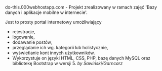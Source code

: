do-this.000webhostapp.com - Projekt zrealizowany w ramach zajęć 'Bazy danych i aplikacje mobilne w internecie'.

Jest to prosty portal internetowy umożliwiający

- rejestracje,
- logowanie,
- dodawanie postów,
- przeglądanie ich wg. kategorii lub holistycznie,
- wyświetlanie kont innych użytkowników.
- Wykorzystuje on języki HTML, CSS, PHP, bazę danych MySQL oraz bibliotekę Bootstrap w wersji 5.
_by Sawiński/Garncarz_
